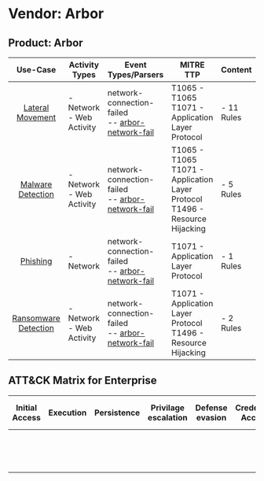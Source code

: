 Vendor: Arbor
=============
Product: Arbor
--------------
|                              Use-Case                               | Activity Types              | Event Types/Parsers                                                                                        | MITRE TTP                                                                             | Content         |
|:-------------------------------------------------------------------:| --------------------------- | ---------------------------------------------------------------------------------------------------------- | ------------------------------------------------------------------------------------- | --------------- |
|     [Lateral Movement](../UseCases/usecase_lateral_movement.md)     | - Network<br>- Web Activity |  network-connection-failed<br> -- [arbor-network-fail](../Parsers/parserContent_arbor-network-fail.md)<br> | T1065 - T1065<br>T1071 - Application Layer Protocol<br>                               |  - 11 Rules<br> |
|    [Malware Detection](../UseCases/usecase_malware_detection.md)    | - Network<br>- Web Activity |  network-connection-failed<br> -- [arbor-network-fail](../Parsers/parserContent_arbor-network-fail.md)<br> | T1065 - T1065<br>T1071 - Application Layer Protocol<br>T1496 - Resource Hijacking<br> |  - 5 Rules<br>  |
|             [Phishing](../UseCases/usecase_phishing.md)             | - Network                   |  network-connection-failed<br> -- [arbor-network-fail](../Parsers/parserContent_arbor-network-fail.md)<br> | T1071 - Application Layer Protocol<br>                                                |  - 1 Rules<br>  |
| [Ransomware Detection](../UseCases/usecase_ransomware_detection.md) | - Network<br>- Web Activity |  network-connection-failed<br> -- [arbor-network-fail](../Parsers/parserContent_arbor-network-fail.md)<br> | T1071 - Application Layer Protocol<br>T1496 - Resource Hijacking<br>                  |  - 2 Rules<br>  |

ATT&CK Matrix for Enterprise
----------------------------
| Initial Access | Execution | Persistence | Privilage escalation | Defense evasion | Credential Access | Discovery | Lateral Movement | Collection | Command and Control                                                             | Exfiltration | Impact                                                                  |
| -------------- | --------- | ----------- | -------------------- | --------------- | ----------------- | --------- | ---------------- | ---------- | ------------------------------------------------------------------------------- | ------------ | ----------------------------------------------------------------------- |
|                |           |             |                      |                 |                   |           |                  |            | [Application Layer Protocol](https://attack.mitre.org/techniques/T1071)<br><br> |              | [Resource Hijacking](https://attack.mitre.org/techniques/T1496)<br><br> |